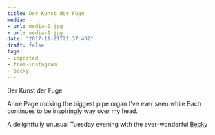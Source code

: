 ```yaml
---
title: Der Kunst der Fuge
media:
- url: media-0.jpg
- url: media-1.jpg
date: "2017-11-21T21:37:43Z"
draft: false
tags:
- imported
- from-instagram
- becky
---
```

Der Kunst der Fuge



Anne Page rocking the biggest pipe organ I've ever seen while Bach continues to be inspiringly way over my head.



A delightfully unusual Tuesday evening with the ever-wonderful [Becky](/tags/becky)
